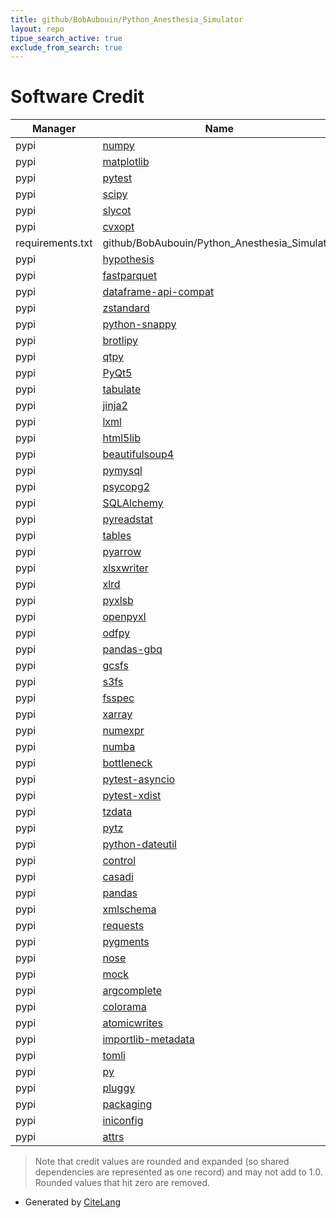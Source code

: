 ```yaml
---
title: github/BobAubouin/Python_Anesthesia_Simulator
layout: repo
tipue_search_active: true
exclude_from_search: true
---
```

# Software Credit

|Manager|Name|Credit|
|-------|----|------|
|pypi|[numpy](https://www.numpy.org)|0.427|
|pypi|[matplotlib](https://matplotlib.org)|0.231|
|pypi|[pytest](https://docs.pytest.org/en/latest/)|0.033|
|pypi|[scipy](https://scipy.org/)|0.033|
|pypi|[slycot](https://github.com/python-control/Slycot)|0.028|
|pypi|[cvxopt](http://cvxopt.org)|0.028|
|requirements.txt|github/BobAubouin/Python_Anesthesia_Simulator|0.01|
|pypi|[hypothesis](https://pypi.org/project/hypothesis)|0.007|
|pypi|[fastparquet](https://pypi.org/project/fastparquet)|0.005|
|pypi|[dataframe-api-compat](https://pypi.org/project/dataframe-api-compat)|0.005|
|pypi|[zstandard](https://pypi.org/project/zstandard)|0.005|
|pypi|[python-snappy](https://pypi.org/project/python-snappy)|0.005|
|pypi|[brotlipy](https://pypi.org/project/brotlipy)|0.005|
|pypi|[qtpy](https://pypi.org/project/qtpy)|0.005|
|pypi|[PyQt5](https://pypi.org/project/PyQt5)|0.005|
|pypi|[tabulate](https://pypi.org/project/tabulate)|0.005|
|pypi|[jinja2](https://pypi.org/project/jinja2)|0.005|
|pypi|[lxml](https://pypi.org/project/lxml)|0.005|
|pypi|[html5lib](https://pypi.org/project/html5lib)|0.005|
|pypi|[beautifulsoup4](https://pypi.org/project/beautifulsoup4)|0.005|
|pypi|[pymysql](https://pypi.org/project/pymysql)|0.005|
|pypi|[psycopg2](https://pypi.org/project/psycopg2)|0.005|
|pypi|[SQLAlchemy](https://pypi.org/project/SQLAlchemy)|0.005|
|pypi|[pyreadstat](https://pypi.org/project/pyreadstat)|0.005|
|pypi|[tables](https://pypi.org/project/tables)|0.005|
|pypi|[pyarrow](https://pypi.org/project/pyarrow)|0.005|
|pypi|[xlsxwriter](https://pypi.org/project/xlsxwriter)|0.005|
|pypi|[xlrd](https://pypi.org/project/xlrd)|0.005|
|pypi|[pyxlsb](https://pypi.org/project/pyxlsb)|0.005|
|pypi|[openpyxl](https://pypi.org/project/openpyxl)|0.005|
|pypi|[odfpy](https://pypi.org/project/odfpy)|0.005|
|pypi|[pandas-gbq](https://pypi.org/project/pandas-gbq)|0.005|
|pypi|[gcsfs](https://pypi.org/project/gcsfs)|0.005|
|pypi|[s3fs](https://pypi.org/project/s3fs)|0.005|
|pypi|[fsspec](https://pypi.org/project/fsspec)|0.005|
|pypi|[xarray](https://pypi.org/project/xarray)|0.005|
|pypi|[numexpr](https://pypi.org/project/numexpr)|0.005|
|pypi|[numba](https://pypi.org/project/numba)|0.005|
|pypi|[bottleneck](https://pypi.org/project/bottleneck)|0.005|
|pypi|[pytest-asyncio](https://pypi.org/project/pytest-asyncio)|0.005|
|pypi|[pytest-xdist](https://pypi.org/project/pytest-xdist)|0.005|
|pypi|[tzdata](https://pypi.org/project/tzdata)|0.005|
|pypi|[pytz](https://pypi.org/project/pytz)|0.005|
|pypi|[python-dateutil](https://pypi.org/project/python-dateutil)|0.005|
|pypi|[control](https://python-control.org)|0.002|
|pypi|[casadi](http://casadi.org)|0.002|
|pypi|[pandas](https://pandas.pydata.org)|0.002|
|pypi|[xmlschema](https://pypi.org/project/xmlschema)|0.002|
|pypi|[requests](https://pypi.org/project/requests)|0.002|
|pypi|[pygments](https://pypi.org/project/pygments)|0.002|
|pypi|[nose](https://pypi.org/project/nose)|0.002|
|pypi|[mock](https://pypi.org/project/mock)|0.002|
|pypi|[argcomplete](https://pypi.org/project/argcomplete)|0.002|
|pypi|[colorama](https://pypi.org/project/colorama)|0.002|
|pypi|[atomicwrites](https://pypi.org/project/atomicwrites)|0.002|
|pypi|[importlib-metadata](https://pypi.org/project/importlib-metadata)|0.002|
|pypi|[tomli](https://pypi.org/project/tomli)|0.002|
|pypi|[py](https://pypi.org/project/py)|0.002|
|pypi|[pluggy](https://pypi.org/project/pluggy)|0.002|
|pypi|[packaging](https://pypi.org/project/packaging)|0.002|
|pypi|[iniconfig](https://pypi.org/project/iniconfig)|0.002|
|pypi|[attrs](https://pypi.org/project/attrs)|0.002|


> Note that credit values are rounded and expanded (so shared dependencies are represented as one record) and may not add to 1.0. Rounded values that hit zero are removed.


- Generated by [CiteLang](https://github.com/vsoch/citelang)
